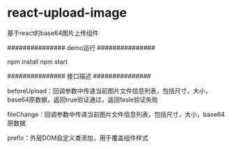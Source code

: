 # react-upload-image
基于react的base64图片上传组件

###############   demo运行   ###############

npm install
npm start



###############   接口描述   ###############

beforeUpload：回调参数中传递当前图片文件信息列表，包括尺寸，大小，base64原数据，返回true验证通过，返回fasle验证失败

fileChange：回调参数中传递当前图片文件信息列表，包括尺寸，大小，base64原数据

prefix：外层DOM自定义类添加，用于覆盖组件样式

